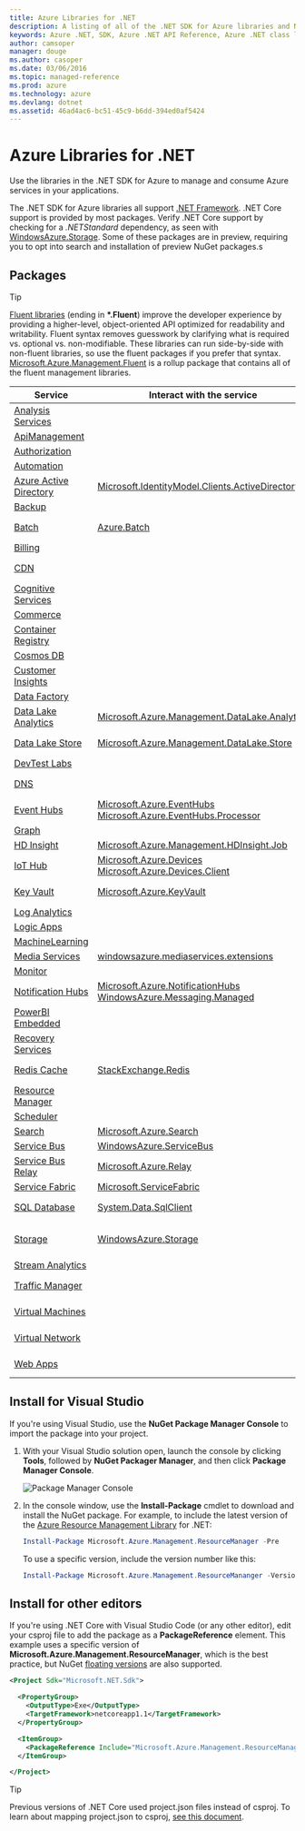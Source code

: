 ```yaml
---
title: Azure Libraries for .NET 
description: A listing of all of the .NET SDK for Azure libraries and NuGet packages.
keywords: Azure .NET, SDK, Azure .NET API Reference, Azure .NET class library
author: camsoper
manager: douge
ms.author: casoper
ms.date: 03/06/2016
ms.topic: managed-reference
ms.prod: azure
ms.technology: azure
ms.devlang: dotnet
ms.assetid: 46ad4ac6-bc51-45c9-b6dd-394ed0af5424
---
```


# Azure Libraries for .NET

Use the libraries in the .NET SDK for Azure to manage and consume Azure services in your applications.

The .NET SDK for Azure libraries all support [.NET Framework](/dotnet/articles/standard/choosing-core-framework-server).  .NET Core support is provided by most packages.  Verify .NET Core support by checking for a *.NETStandard* dependency, as seen with [WindowsAzure.Storage](https://www.nuget.org/packages/WindowsAzure.Storage). Some of these packages are in preview, requiring you to opt into search and installation of preview NuGet packages.s

## Packages

> [!TIP]
> [Fluent libraries](https://azure.microsoft.com/blog/simpler-azure-management-libraries-for-net/) (ending in **\*.Fluent**) improve the developer experience by providing a higher-level, object-oriented API optimized for readability and writability. Fluent syntax removes guesswork by clarifying what is required vs. optional vs. non-modifiable. These libraries can run side-by-side with non-fluent libraries, so use the fluent packages if you prefer that syntax. [Microsoft.Azure.Management.Fluent](https://www.nuget.org/packages/Microsoft.Azure.Management.Fluent) is a rollup package that contains all of the fluent management libraries.

Service | Interact with the service | Manage service resources
--------|---------------------------|-------------------------
[Analysis Services](/azure/analysis-services/) | | [Microsoft.Azure.Management.Analysis](https://www.nuget.org/packages/Microsoft.Azure.Management.Analysis)
[ApiManagement](/azure/api-management/) | | [Microsoft.Azure.Management.ApiManagement](https://www.nuget.org/packages/Microsoft.Azure.Management.ApiManagement)
[Authorization](/rest/api/authorization) | | [Microsoft.Azure.Management.Authorization](https://www.nuget.org/packages/Microsoft.Azure.Management.Authorization)
[Automation](/azure/automation/) | | [Microsoft.Azure.Management.Automation](https://www.nuget.org/packages/Microsoft.Azure.Management.Automation)
[Azure Active Directory](/azure/active-directory) | [Microsoft.IdentityModel.Clients.ActiveDirectory](https://www.nuget.org/packages/Microsoft.IdentityModel.Clients.ActiveDirectory) | 
[Backup](/azure/backup/) | | [Microsoft.Azure.Management.RecoveryServices.Backup](https://www.nuget.org/packages/Microsoft.Azure.Management.RecoveryServices.Backup)
[Batch](/azure/batch/) | [Azure.Batch](https://www.nuget.org/packages/Azure.Batch) | [Microsoft.Azure.Management.Batch.Fluent](https://www.nuget.org/packages/Microsoft.Azure.Management.Batch.Fluent)<br/>[Microsoft.Azure.Management.Batch](https://www.nuget.org/packages/Microsoft.Azure.Management.Batch)
[Billing](/azure/billing/) | | [Microsoft.Azure.Management.Billing](https://www.nuget.org/packages/Microsoft.Azure.Management.Billing)
[CDN](/azure/cdn/) | | [Microsoft.Azure.Management.Cdn.Fluent](https://www.nuget.org/packages/Microsoft.Azure.Management.Cdn.Fluent)<br/>[Microsoft.Azure.Management.Cdn](https://www.nuget.org/packages/Microsoft.Azure.Management.Cdn)
[Cognitive Services](/azure/cognitive-services/) | | [Microsoft.Azure.Management.CognitiveServices](https://www.nuget.org/packages/Microsoft.Azure.Management.CognitiveServices)
[Commerce](/azure/billing/billing-usage-rate-card-overview) | | [Microsoft.Azure.Commerce.UsageAggregates](https://www.nuget.org/packages/Microsoft.Azure.Commerce.UsageAggregates)
[Container Registry](/azure/container-registry) | | [Microsoft.Azure.Management.ContainerRegistry](https://www.nuget.org/packages/Microsoft.Azure.Management.ContainerRegistry)
[Cosmos DB](/azure/cosmos-db/)| | [Microsoft.Azure.DocumentDB.Core](https://www.nuget.org/packages/Microsoft.Azure.DocumentDB.Core)
[Customer Insights](/dynamics365/customer-insights) | | [Microsoft.Azure.Management.CustomerInsights](https://www.nuget.org/packages/Microsoft.Azure.Management.CustomerInsights)
[Data Factory](/azure/data-factory/) | | [Microsoft.Azure.Management.DataFactories](https://www.nuget.org/packages/Microsoft.Azure.Management.DataFactories)
[Data Lake Analytics](/azure/data-lake-analytics/) | [Microsoft.Azure.Management.DataLake.Analytics](http://www.nuget.org/packages/Microsoft.Azure.Management.DataLake.Analytics) | [Microsoft.Azure.Management.DataLake.Analytics](https://www.nuget.org/packages/Microsoft.Azure.Management.DataLake.Analytics)
[Data Lake Store](/azure/data-lake-store/) | [Microsoft.Azure.Management.DataLake.Store](http://www.nuget.org/packages/Microsoft.Azure.Management.DataLake.Store) | [Microsoft.Azure.Management.DataLake.Store](https://www.nuget.org/packages/Microsoft.Azure.Management.DataLake.Store)<br/>[Microsoft.Azure.Management.DataLake.StoreUploader](https://www.nuget.org/packages/Microsoft.Azure.Management.DataLake.StoreUploader)
[DevTest Labs](/azure/devtest-lab/) | | [Microsoft.Azure.Management.DevTestLabs](https://www.nuget.org/packages/Microsoft.Azure.Management.DevTestLabs)
[DNS](/azure/dns/) | | [Microsoft.Azure.Management.Dns.Fluent](https://www.nuget.org/packages/Microsoft.Azure.Management.Dns.Fluent)<br/>[Microsoft.Azure.Management.Dns](https://www.nuget.org/packages/Microsoft.Azure.Management.Dns)
[Event Hubs](/azure/event-hubs/) | [Microsoft.Azure.EventHubs](https://www.nuget.org/packages/Microsoft.Azure.EventHubs)<br/>[Microsoft.Azure.EventHubs.Processor](https://www.nuget.org/packages/Microsoft.Azure.EventHubs.Processor)
[Graph](/rest/api/graphrbac) | | [Microsoft.Azure.Graph.RBAC](https://www.nuget.org/packages/Microsoft.Azure.Graph.RBAC)
[HD Insight](/azure/hdinsight/) | [Microsoft.Azure.Management.HDInsight.Job](http://www.nuget.org/packages/Microsoft.Azure.Management.HDInsight.Job) | [Microsoft.Azure.Management.HDInsight](https://www.nuget.org/packages/Microsoft.Azure.Management.HDInsight)
[IoT Hub](https://www.nuget.org/packages/Microsoft.Azure.DocumentDB.Core/) | [Microsoft.Azure.Devices](https://www.nuget.org/packages/Microsoft.Azure.Devices)<br/>[Microsoft.Azure.Devices.Client](https://www.nuget.org/packages/Microsoft.Azure.Devices.Client)
[Key Vault](/azure/key-vault/) | [Microsoft.Azure.KeyVault](https://www.nuget.org/packages/Microsoft.Azure.KeyVault) | [Microsoft.Azure.Management.KeyVault.Fluent](https://www.nuget.org/packages/Microsoft.Azure.Management.KeyVault.Fluent)<br/>[Microsoft.Azure.Management.KeyVault](https://www.nuget.org/packages/Microsoft.Azure.Management.KeyVault)
[Log Analytics](/azure/log-analytics/) | | [Microsoft.Azure.Management.OperationalInsights](https://www.nuget.org/packages/Microsoft.Azure.Management.OperationalInsights)
[Logic Apps](/azure/logic-apps/) | | [Microsoft.Azure.Management.Logic](https://www.nuget.org/packages/Microsoft.Azure.Management.Logic)
[MachineLearning](/azure/machine-learning/) | | [Microsoft.Azure.Management.MachineLearning](https://www.nuget.org/packages/Microsoft.Azure.Management.MachineLearning)
[Media Services](/azure/media-services/) | [windowsazure.mediaservices.extensions](https://www.nuget.org/packages/windowsazure.mediaservices.extensions) | [Microsoft.Azure.Management.Media](https://www.nuget.org/packages/Microsoft.Azure.Management.Media)
[Monitor](/azure/monitoring-and-diagnostics/) | | [Microsoft.Azure.Insights](https://www.nuget.org/packages/Microsoft.Azure.Insights)
[Notification Hubs](/azure/notification-hubs/) | [Microsoft.Azure.NotificationHubs](https://www.nuget.org/packages/Microsoft.Azure.NotificationHubs)<br/>[WindowsAzure.Messaging.Managed](https://www.nuget.org/packages/WindowsAzure.Messaging.Managed) | [Microsoft.Azure.Management.NotificationHubs](https://www.nuget.org/packages/Microsoft.Azure.Management.NotificationHubs)
[PowerBI Embedded](/azure/power-bi-embedded/) | | [Microsoft.Azure.Management.PowerBIEmbedded](https://www.nuget.org/packages/Microsoft.Azure.Management.PowerBIEmbedded)
[Recovery Services](/azure/site-recovery/) | | [Microsoft.Azure.Management.RecoveryServices](https://www.nuget.org/packages/Microsoft.Azure.Management.RecoveryServices)
[Redis Cache](/azure/redis-cache/) | [StackExchange.Redis](https://www.nuget.org/packages/StackExchange.Redis/) | [Microsoft.Azure.Management.Redis.Fluent](https://www.nuget.org/packages/Microsoft.Azure.Management.Redis.Fluent)<br/>[Microsoft.Azure.Management.Redis](https://www.nuget.org/packages/Microsoft.Azure.Management.Redis)
[Resource Manager](/azure/azure-resource-manager/) | | [Microsoft.Azure.Management.ResourceManager.Fluent](https://www.nuget.org/packages/Microsoft.Azure.Management.ResourceManager.Fluent)<br/>[Microsoft.Azure.Management.ResourceManager](https://www.nuget.org/packages/Microsoft.Azure.Management.ResourceManager)
[Scheduler](/azure/scheduler/) | | [Microsoft.Azure.Management.Scheduler](https://www.nuget.org/packages/Microsoft.Azure.Management.Scheduler)
[Search](/azure/search/) | [Microsoft.Azure.Search](https://www.nuget.org/packages/Microsoft.Azure.Search) | [Microsoft.Azure.Management.Search](https://www.nuget.org/packages/Microsoft.Azure.Management.Search)
[Service Bus](/azure/service-bus/) | [WindowsAzure.ServiceBus](https://www.nuget.org/packages/WindowsAzure.ServiceBus) | [Microsoft.Azure.Management.ServiceBus](https://www.nuget.org/packages/Microsoft.Azure.Management.ServiceBus)
[Service Bus Relay](/azure/service-bus-relay/) | [Microsoft.Azure.Relay](https://www.nuget.org/packages/Microsoft.Azure.Relay)
[Service Fabric](/azure/service-fabric/) | [Microsoft.ServiceFabric](https://www.nuget.org/profiles/servicefabric)<br/> | 
[SQL Database](/azure/sql-database/) | [System.Data.SqlClient](https://www.nuget.org/packages/System.Data.SqlClient/) | [Microsoft.Azure.Management.Sql.Fluent](https://www.nuget.org/packages/Microsoft.Azure.Management.Sql.Fluent)<br/>[Microsoft.Azure.Management.Sql](https://www.nuget.org/packages/Microsoft.Azure.Management.Sql)
[Storage](/azure/storage/) | [WindowsAzure.Storage](http://www.nuget.org/packages/WindowsAzure.Storage) | [Microsoft.Azure.Management.Storage.Fluent](https://www.nuget.org/packages/Microsoft.Azure.Management.Storage.Fluent)<br/>[Microsoft.Azure.Management.Storage](https://www.nuget.org/packages/Microsoft.Azure.Management.Storage)<br/>[Microsoft.Azure.Storage.DataMovement](https://www.nuget.org/packages/Microsoft.Azure.Storage.DataMovement)
[Stream Analytics](/azure/stream-analytics/) | | [Microsoft.Azure.Management.StreamAnalytics](https://www.nuget.org/packages/Microsoft.Azure.Management.StreamAnalytics)
[Traffic Manager](/azure/traffic-manager/) | | [Microsoft.Azure.Management.TrafficManager.Fluent](https://www.nuget.org/packages/Microsoft.Azure.Management.TrafficManager.Fluent)<br/>[Microsoft.Azure.Management.TrafficManager](https://www.nuget.org/packages/Microsoft.Azure.Management.TrafficManager)
[Virtual Machines](/azure/virtual-machines/) | | [Microsoft.Azure.Management.Compute.Fluent](https://www.nuget.org/packages/Microsoft.Azure.Management.Compute.Fluent)<br/>[Microsoft.Azure.Management.Compute](https://www.nuget.org/packages/Microsoft.Azure.Management.Compute)
[Virtual Network](/azure/virtual-network/) | | [Microsoft.Azure.Management.Network.Fluent](https://www.nuget.org/packages/Microsoft.Azure.Management.Network.Fluent)<br/>[Microsoft.Azure.Management.Network](https://www.nuget.org/packages/Microsoft.Azure.Management.Network)
[Web Apps](/azure/app-service-web) | | [Microsoft.Azure.Management.AppService.Fluent](https://www.nuget.org/packages/Microsoft.Azure.Management.AppService.Fluent)<br/>[Microsoft.Azure.Management.Websites](https://www.nuget.org/packages/Microsoft.Azure.Management.Websites)

## Install for Visual Studio

If you're using Visual Studio, use the **NuGet Package Manager Console** to import the package into your project.

1. With your Visual Studio solution open, launch the console by clicking **Tools**, followed by **NuGet Packager Manager**, and then click **Package Manager Console**.  

    ![Package Manager Console](media/index/package-manager.png)

2. In the console window, use the **Install-Package** cmdlet to download and install the NuGet package.  For example, to include the latest version of the [Azure Resource Management Library](http://www.nuget.org/packages/Microsoft.Azure.Management.ResourceManager) for .NET:

    ```powershell
    Install-Package Microsoft.Azure.Management.ResourceManager -Pre 
    ``` 
    To use a specific version, include the version number like this:

    ```powershell
    Install-Package Microsoft.Azure.Management.ResourceMananger -Version 1.4.0-preview
    ``` 

## Install for other editors

If you're using .NET Core with Visual Studio Code (or any other editor), edit your csproj file to add the package as a **PackageReference** element.  This example uses a specific version of **Microsoft.Azure.Management.ResourceManager**, which is the best practice, but NuGet [floating versions](/nuget/consume-packages/package-references-in-project-files#floating-versions) are also supported.

```xml
<Project Sdk="Microsoft.NET.Sdk">

  <PropertyGroup>
    <OutputType>Exe</OutputType>
    <TargetFramework>netcoreapp1.1</TargetFramework>
  </PropertyGroup>

  <ItemGroup>
    <PackageReference Include="Microsoft.Azure.Management.ResourceManager" Version="1.4.0-preview" />
  </ItemGroup>

</Project>
```

> [!TIP]
> Previous versions of .NET Core used project.json files instead of csproj.  To learn about mapping project.json to csproj, [see this document](/dotnet/articles/core/tools/project-json-to-csproj).
